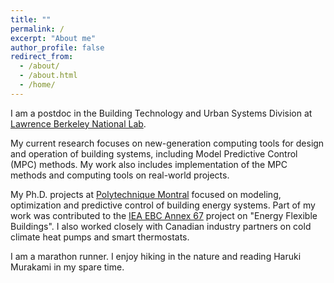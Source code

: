 ```yaml
---
title: ""
permalink: /
excerpt: "About me"
author_profile: false
redirect_from:
  - /about/
  - /about.html
  - /home/
---
```

I am a postdoc in the Building Technology and Urban Systems Division at [Lawrence Berkeley National Lab](http://www.lbl.gov).

My current research focuses on new-generation computing tools for design and operation of building systems, including Model Predictive Control (MPC) methods. My work also includes implementation of the MPC methods and computing tools on real-world projects.

My Ph.D. projects at [Polytechnique Montral](www.polymtl.ca) focused on modeling, optimization and predictive control of building energy systems. Part of my work was contributed to the [IEA EBC Annex 67](http://www.annex67.org/) project on "Energy Flexible Buildings". I also worked closely with Canadian industry partners on cold climate heat pumps and smart thermostats.

I am a marathon runner. I enjoy hiking in the nature and reading Haruki Murakami in my spare time.
